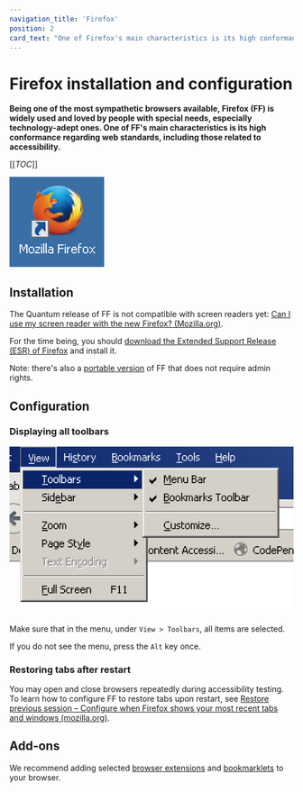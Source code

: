 ```yaml
---
navigation_title: 'Firefox'
position: 2
card_text: "One of Firefox's main characteristics is its high conformance regarding web standards, including those related to accessibility."
---
```


# Firefox installation and configuration

**Being one of the most sympathetic browsers available, Firefox (FF) is widely used and loved by people with special needs, especially technology-adept ones. One of FF's main characteristics is its high conformance regarding web standards, including those related to accessibility.**

[[_TOC_]]

![Firefox logo](_media/firefox-logo.png)

## Installation

The Quantum release of FF is not compatible with screen readers yet: [Can I use my screen reader with the new Firefox? (Mozilla.org)](https://support.mozilla.org/en-US/kb/can-i-use-my-screen-reader-new-firefox).

For the time being, you should [download the Extended Support Release (ESR) of Firefox](https://www.mozilla.org/en-US/firefox/organizations/all/) and install it.

Note: there's also a [portable version](https://portableapps.com/de/apps/internet/firefox_portable) of FF that does not require admin rights.

## Configuration

### Displaying all toolbars

![Firefox's menu "View > Toolbars"](_media/firefoxs-menu-view-toolbars.png)

Make sure that in the menu, under `View > Toolbars`, all items are selected.

If you do not see the menu, press the `Alt` key once.

### Restoring tabs after restart

You may open and close browsers repeatedly during accessibility testing. To learn how to configure FF to restore tabs upon restart, see [Restore previous session – Configure when Firefox shows your most recent tabs and windows (mozilla.org)](https://support.mozilla.org/en-US/kb/restore-previous-session).

## Add-ons

We recommend adding selected [browser extensions](/setup/helper-tools/browser-extensions/) and [bookmarklets](/setup/helper-tools/bookmarklets/) to your browser.
